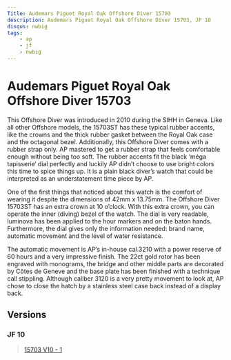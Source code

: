 ```yaml
---
Title: Audemars Piguet Royal Oak Offshore Diver 15703
description: Audemars Piguet Royal Oak Offshore Diver 15703, JF 10
disqus: nwbig
tags:
    - ap
    - jf
    - nwbig
---
```


# Audemars Piguet Royal Oak Offshore Diver 15703

This Offshore Diver was introduced in 2010 during the SIHH in Geneva.
Like all other Offshore models, the 15703ST has these typical rubber accents, like the crowns and the thick rubber gasket between the Royal Oak case and the octagonal bezel. Additionally, this Offshore Diver comes with a rubber strap only. AP mastered to get a rubber strap that feels comfortable enough without being too soft. The rubber accents fit the black ‘méga tapisserie‘ dial perfectly and luckily AP didn’t choose to use bright colors this time to spice things up. It is a plain black diver’s watch that could be interpreted as an understatement time piece by AP.

One of the first things that noticed about this watch is the comfort of wearing it despite the dimensions of 42mm x 13.75mm.
The Offshore Diver 15703ST has an extra crown at 10 o’clock. With this extra crown, you can operate the inner (diving) bezel of the watch. The dial is very readable, luminova has been applied to the hour markers and on the baton hands. Furthermore, the dial gives only the information needed: brand name, automatic movement and the level of water resistance.

The automatic movement is AP’s in-house cal.3210 with a power reserve of 60 hours and a very impressive finish. The 22ct gold rotor has been engraved with monograms, the bridge and other middle parts are decorated by Côtes de Geneve and the base plate has been finished with a technique call stippling.
Although caliber 3120 is a very pretty movement to look at, AP chose to close the hatch by a stainless steel case back instead of a display back.

## Versions

### JF 10

<blockquote class="imgur-embed-pub" lang="en" data-id="a/g9OocGq"  ><a href="//imgur.com/a/g9OocGq">15703 V10 - 1</a></blockquote><script async src="//s.imgur.com/min/embed.js" charset="utf-8"></script>